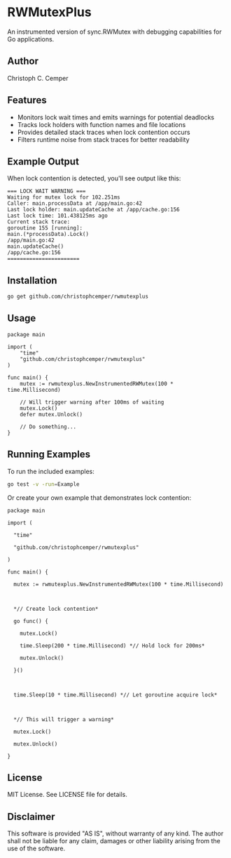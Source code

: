 # RWMutexPlus

An instrumented version of sync.RWMutex with debugging capabilities for Go applications.

## Author
Christoph C. Cemper

## Features

- Monitors lock wait times and emits warnings for potential deadlocks
- Tracks lock holders with function names and file locations
- Provides detailed stack traces when lock contention occurs
- Filters runtime noise from stack traces for better readability

## Example Output

When lock contention is detected, you'll see output like this:

```log
=== LOCK WAIT WARNING ===
Waiting for mutex lock for 102.251ms
Caller: main.processData at /app/main.go:42
Last lock holder: main.updateCache at /app/cache.go:156
Last lock time: 101.438125ms ago
Current stack trace:
goroutine 155 [running]:
main.(*processData).Lock()
/app/main.go:42
main.updateCache()
/app/cache.go:156
=======================
```


## Installation

```bash
go get github.com/christophcemper/rwmutexplus
```


## Usage

```
package main

import (
    "time"
    "github.com/christophcemper/rwmutexplus"
)

func main() {
    mutex := rwmutexplus.NewInstrumentedRWMutex(100 * time.Millisecond)
    
    // Will trigger warning after 100ms of waiting
    mutex.Lock()
    defer mutex.Unlock()
    
    // Do something...
}

```


## Running Examples

To run the included examples:

```bash
go test -v -run=Example
```

Or create your own example that demonstrates lock contention:

```
package main

import (

  "time"

  "github.com/christophcemper/rwmutexplus"

)

func main() {

  mutex := rwmutexplus.NewInstrumentedRWMutex(100 * time.Millisecond)

  

  *// Create lock contention*

  go func() {

​    mutex.Lock()

​    time.Sleep(200 * time.Millisecond) *// Hold lock for 200ms*

​    mutex.Unlock()

  }()

  

  time.Sleep(10 * time.Millisecond) *// Let goroutine acquire lock*

  

  *// This will trigger a warning*

  mutex.Lock()

  mutex.Unlock()

}
```

## License

MIT License. See LICENSE file for details.

## Disclaimer

This software is provided "AS IS", without warranty of any kind. The author shall not be liable for any claim, damages or other liability arising from the use of the software.
